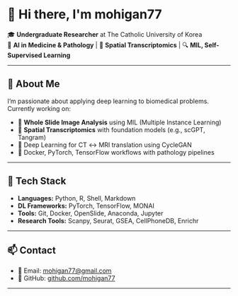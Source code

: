 # 👋 Hi there, I'm mohigan77

🎓 **Undergraduate Researcher** at The Catholic University of Korea  
🧠 **AI in Medicine & Pathology** | 🧬 **Spatial Transcriptomics** | 🔍 **MIL, Self-Supervised Learning**

---

## 🚀 About Me

I’m passionate about applying deep learning to biomedical problems.  
Currently working on:

- 🔬 **Whole Slide Image Analysis** using MIL (Multiple Instance Learning)
- 🧠 **Spatial Transcriptomics** with foundation models (e.g., scGPT, Tangram)
- 🧪 Deep Learning for CT ↔ MRI translation using CycleGAN
- 🧹 Docker, PyTorch, TensorFlow workflows with pathology pipelines

---

## 🧰 Tech Stack

- **Languages:** Python, R, Shell, Markdown  
- **DL Frameworks:** PyTorch, TensorFlow, MONAI  
- **Tools:** Git, Docker, OpenSlide, Anaconda, Jupyter  
- **Research Tools:** Scanpy, Seurat, GSEA, CellPhoneDB, Enrichr  



---

## 📫 Contact

- 📧 Email: mohigan77@gmail.com  
- 🔗 GitHub: [github.com/mohigan77](https://github.com/mohigan77)  

---


